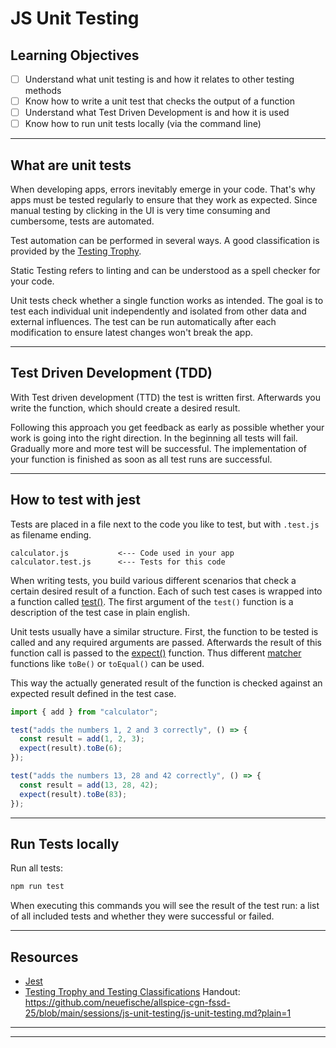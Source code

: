 # JS Unit Testing

## Learning Objectives

- [ ] Understand what unit testing is and how it relates to other testing methods
- [ ] Know how to write a unit test that checks the output of a function
- [ ] Understand what Test Driven Development is and how it is used
- [ ] Know how to run unit tests locally (via the command line)

---

## What are unit tests

When developing apps, errors inevitably emerge in your code. That's why apps must be tested
regularly to ensure that they work as expected. Since manual testing by clicking in the UI is very
time consuming and cumbersome, tests are automated.

Test automation can be performed in several ways. A good classification is provided by the
[Testing Trophy](https://kentcdodds.com/blog/the-testing-trophy-and-testing-classifications).

Static Testing refers to linting and can be understood as a spell checker for your code.

Unit tests check whether a single function works as intended. The goal is to test each individual unit
independently and isolated from other data and external influences. The test can be run
automatically after each modification to ensure latest changes won't break the app.

---

## Test Driven Development (TDD)

With Test driven development (TTD) the test is written first. Afterwards you write the function,
which should create a desired result.

Following this approach you get feedback as early as possible whether your work is going into the
right direction. In the beginning all tests will fail. Gradually more and more test will be
successful. The implementation of your function is finished as soon as all test runs are successful.

---

## How to test with jest

Tests are placed in a file next to the code you like to test, but with `.test.js` as filename
ending.

```
calculator.js			<--- Code used in your app
calculator.test.js		<--- Tests for this code
```

When writing tests, you build various different scenarios that check a certain desired result of a
function. Each of such test cases is wrapped into a function called
[test()](https://jestjs.io/docs/api#testname-fn-timeout). The first argument of the `test()`
function is a description of the test case in plain english.

Unit tests usually have a similar structure. First, the function to be tested is called and any
required arguments are passed. Afterwards the result of this function call is passed to the
[expect()](https://jestjs.io/docs/expect) function. Thus different
[matcher](https://jestjs.io/docs/using-matchers) functions like `toBe()` or `toEqual()` can be used.

This way the actually generated result of the function is checked against an expected result defined
in the test case.

```js
import { add } from "calculator";

test("adds the numbers 1, 2 and 3 correctly", () => {
  const result = add(1, 2, 3);
  expect(result).toBe(6);
});

test("adds the numbers 13, 28 and 42 correctly", () => {
  const result = add(13, 28, 42);
  expect(result).toBe(83);
});
```

---

## Run Tests locally

Run all tests:

```sh
npm run test
```

When executing this commands you will see the result of the test run: a list of all included tests
and whether they were successful or failed.

---

## Resources

- [Jest](https://jestjs.io/)
- [Testing Trophy and Testing Classifications](https://kentcdodds.com/blog/the-testing-trophy-and-testing-classifications)
Handout:
https://github.com/neuefische/allspice-cgn-fssd-25/blob/main/sessions/js-unit-testing/js-unit-testing.md?plain=1

-------------------------------------------------------------------------------------------------------------------

-------------------------------------------------------------------------------------------------------------------
